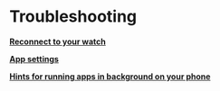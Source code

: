 # Troubleshooting

**[Reconnect to your watch](do://reconnect-connectiq)**

**[App settings](do://settings)**

**[Hints for running apps in background on your phone](do://doki)**

